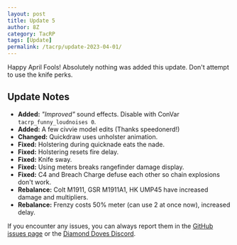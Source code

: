 ```yaml
---
layout: post
title: Update 5
author: 8Z
category: TacRP
tags: [Update]
permalink: /tacrp/update-2023-04-01/
---
```

Happy April Fools! Absolutely nothing was added this update. Don't attempt to use the knife perks.

## Update Notes

- **Added:** *"Improved"* sound effects. Disable with ConVar `tacrp_funny_loudnoises 0`.
- **Added:** A few civvie model edits (Thanks speedonerd!)
- **Changed:** Quickdraw uses unholster animation.
- **Fixed:** Holstering during quicknade eats the nade.
- **Fixed:** Holstering resets fire delay.
- **Fixed:** Knife sway.
- **Fixed:** Using meters breaks rangefinder damage display.
- **Fixed:** C4 and Breach Charge defuse each other so chain explosions don't work.
- **Rebalance:** Colt M1911, GSR M1911A1, HK UMP45 have increased damage and multipliers.
- **Rebalance:** Frenzy costs 50% meter (can use 2 at once now), increased delay.

If you encounter any issues, you can always report them in the [GitHub issues page](https://github.com/HaodongMo/tacrp/issues) or the [Diamond Doves Discord](https://discord.gg/gaHXusZ).
